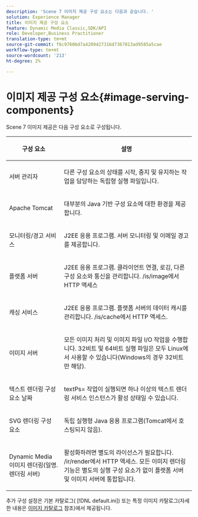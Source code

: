 ```yaml
---
description: 'Scene 7 이미지 제공 구성 요소는 다음과 같습니다. '
solution: Experience Manager
title: 이미지 제공 구성 요소
feature: Dynamic Media Classic,SDK/API
role: Developer,Business Practitioner
translation-type: tm+mt
source-git-commit: f6c97606d7a4209427316d7367013ad9585a5cae
workflow-type: tm+mt
source-wordcount: '213'
ht-degree: 2%

---
```



# 이미지 제공 구성 요소{#image-serving-components}

Scene 7 이미지 제공은 다음 구성 요소로 구성됩니다.

<table id="table_534AF33FE5C4453EACAE0DF35E8E3B63"> 
 <thead> 
  <tr> 
   <th colname="col1" class="entry"> <p>구성 요소 </p> </th> 
   <th colname="col2" class="entry"> <p>설명 </p> </th> 
  </tr>
 </thead>
 <tbody> 
  <tr> 
   <td colname="col1"> <p>서버 관리자 </p> </td> 
   <td colname="col2"> <p>다른 구성 요소의 상태를 시작, 중지 및 유지하는 작업을 담당하는 독립형 실행 파일입니다. </p> </td> 
  </tr> 
  <tr> 
   <td colname="col1"> <p>Apache Tomcat </p> </td> 
   <td colname="col2"> <p>대부분의 Java 기반 구성 요소에 대한 환경을 제공합니다. </p> </td> 
  </tr> 
  <tr> 
   <td colname="col1"> <p>모니터링/경고 서비스 </p> </td> 
   <td colname="col2"> <p>J2EE 응용 프로그램. 서버 모니터링 및 이메일 경고를 제공합니다. </p> </td> 
  </tr> 
  <tr> 
   <td colname="col1"> <p>플랫폼 서버 </p> </td> 
   <td colname="col2"> <p>J2EE 응용 프로그램. 클라이언트 연결, 로깅, 다른 구성 요소와 통신을 관리합니다. <span class="filepath"> /is/image</span>에서 HTTP 액세스 </p> </td> 
  </tr> 
  <tr> 
   <td colname="col1"> <p>캐싱 서비스 </p> </td> 
   <td colname="col2"> <p>J2EE 응용 프로그램. 플랫폼 서버의 데이터 캐시를 관리합니다. /is/cache에서 HTTP 액세스. </p> </td> 
  </tr> 
  <tr> 
   <td colname="col1"> <p>이미지 서버 </p> </td> 
   <td colname="col2"> <p>모든 이미지 처리 및 이미지 파일 I/O 작업을 수행합니다. 32비트 및 64비트 실행 파일은 모두 Linux에서 사용할 수 있습니다(Windows의 경우 32비트만 해당). </p> </td> 
  </tr> 
  <tr> 
   <td colname="col1"> <p>텍스트 렌더링 구성 요소 날짜 </p> </td> 
   <td colname="col2"> <p><span class="codeph"> textPs=</span> 작업이 실행되면 하나 이상의 텍스트 렌더링 서비스 인스턴스가 활성 상태일 수 있습니다. </p> </td> 
  </tr> 
  <tr> 
   <td colname="col1"> <p>SVG 렌더링 구성 요소 </p> </td> 
   <td colname="col2"> <p>독립 실행형 Java 응용 프로그램(Tomcat에서 호스팅되지 않음). </p> </td> 
  </tr> 
  <tr> 
   <td colname="col1"> <p>Dynamic Media 이미지 렌더링(일명. 렌더링 서버) </p> </td> 
   <td colname="col2"> <p>활성화하려면 별도의 라이선스가 필요합니다. <span class="filepath"> /ir/render</span>에서 HTTP 액세스. 모든 이미지 렌더링 기능은 별도의 실행 구성 요소가 없이 플랫폼 서버 및 이미지 서버에 통합됩니다. </p> </td> 
  </tr> 
 </tbody> 
</table>

추가 구성 설정은 기본 카탈로그( [!DNL default.ini]) 또는 특정 이미지 카탈로그(자세한 내용은 [이미지 카탈로그](../../is-api/image-catalog/image-serving-api-ref/c-image-catalog-reference/c-overview/c-overview.md#concept-9ce2b6a133de45f783e95cabc5810ac3) 참조)에서 제공됩니다.
